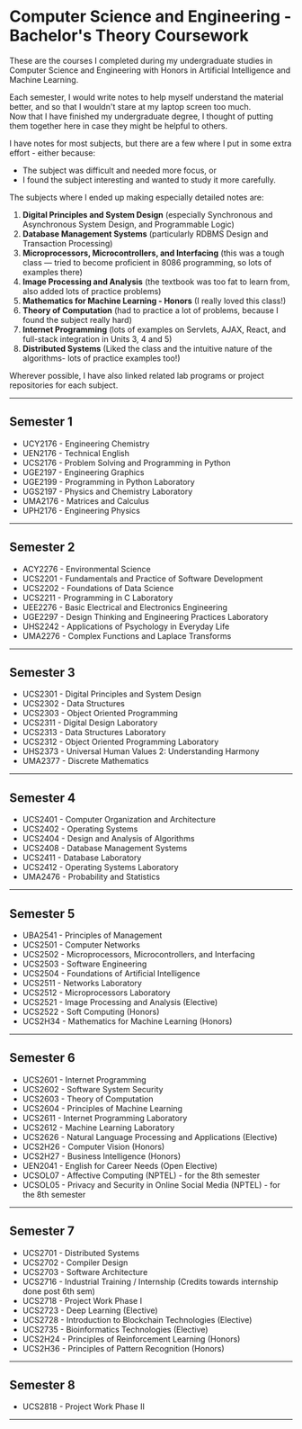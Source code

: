 # Computer Science and Engineering - Bachelor's Theory Coursework

These are the courses I completed during my undergraduate studies in Computer Science and Engineering with Honors in Artificial Intelligence and Machine Learning. 

Each semester, I would write notes to help myself understand the material better, and so that I wouldn't stare at my laptop screen too much.  
Now that I have finished my undergraduate degree, I thought of putting them together here in case they might be helpful to others.  

I have notes for most subjects, but there are a few where I put in some extra effort - either because:  
- The subject was difficult and needed more focus, or  
- I found the subject interesting and wanted to study it more carefully.

The subjects where I ended up making especially detailed notes are:

1. **Digital Principles and System Design** (especially Synchronous and Asynchronous System Design, and Programmable Logic)
2. **Database Management Systems** (particularly RDBMS Design and Transaction Processing)
3. **Microprocessors, Microcontrollers, and Interfacing** (this was a tough class — tried to become proficient in 8086 programming, so lots of examples there)
4. **Image Processing and Analysis** (the textbook was too fat to learn from, also added lots of practice problems)
5. **Mathematics for Machine Learning - Honors**  (I really loved this class!)
6. **Theory of Computation** (had to practice a lot of problems, because I found the subject really hard)
7. **Internet Programming** (lots of examples on Servlets, AJAX, React, and full-stack integration in Units 3, 4 and 5)
8. **Distributed Systems** (Liked the class and the intuitive nature of the algorithms- lots of practice examples too!)

Wherever possible, I have also linked related lab programs or project repositories for each subject.

---


## Semester 1

- UCY2176 - Engineering Chemistry  
- UEN2176 - Technical English  
- UCS2176 - Problem Solving and Programming in Python  
- UGE2197 - Engineering Graphics  
- UGE2199 - Programming in Python Laboratory  
- UGS2197 - Physics and Chemistry Laboratory  
- UMA2176 - Matrices and Calculus  
- UPH2176 - Engineering Physics  

---

## Semester 2

- ACY2276 - Environmental Science  
- UCS2201 - Fundamentals and Practice of Software Development  
- UCS2202 - Foundations of Data Science  
- UCS2211 - Programming in C Laboratory  
- UEE2276 - Basic Electrical and Electronics Engineering  
- UGE2297 - Design Thinking and Engineering Practices Laboratory  
- UHS2242 - Applications of Psychology in Everyday Life  
- UMA2276 - Complex Functions and Laplace Transforms  

---

## Semester 3

- UCS2301 - Digital Principles and System Design  
- UCS2302 - Data Structures  
- UCS2303 - Object Oriented Programming  
- UCS2311 - Digital Design Laboratory  
- UCS2313 - Data Structures Laboratory  
- UCS2312 - Object Oriented Programming Laboratory  
- UHS2373 - Universal Human Values 2: Understanding Harmony  
- UMA2377 - Discrete Mathematics  

---

## Semester 4

- UCS2401 - Computer Organization and Architecture  
- UCS2402 - Operating Systems  
- UCS2404 - Design and Analysis of Algorithms  
- UCS2408 - Database Management Systems  
- UCS2411 - Database Laboratory  
- UCS2412 - Operating Systems Laboratory  
- UMA2476 - Probability and Statistics  

---

## Semester 5

- UBA2541 - Principles of Management  
- UCS2501 - Computer Networks  
- UCS2502 - Microprocessors, Microcontrollers, and Interfacing  
- UCS2503 - Software Engineering  
- UCS2504 - Foundations of Artificial Intelligence  
- UCS2511 - Networks Laboratory  
- UCS2512 - Microprocessors Laboratory  
- UCS2521 - Image Processing and Analysis (Elective)
- UCS2522 - Soft Computing  (Honors)
- UCS2H34 - Mathematics for Machine Learning  (Honors)

---

## Semester 6

- UCS2601 - Internet Programming  
- UCS2602 - Software System Security  
- UCS2603 - Theory of Computation  
- UCS2604 - Principles of Machine Learning  
- UCS2611 - Internet Programming Laboratory  
- UCS2612 - Machine Learning Laboratory  
- UCS2626 - Natural Language Processing and Applications  (Elective)
- UCS2H26 - Computer Vision  (Honors)
- UCS2H27 - Business Intelligence  (Honors)
- UEN2041 - English for Career Needs  (Open Elective)
- UCSOL07 - Affective Computing (NPTEL) - for the 8th semester
- UCSOL05 - Privacy and Security in Online Social Media (NPTEL) - for the 8th semester
  

---

## Semester 7

- UCS2701 - Distributed Systems  
- UCS2702 - Compiler Design  
- UCS2703 - Software Architecture  
- UCS2716 - Industrial Training / Internship  (Credits towards internship done post 6th sem)
- UCS2718 - Project Work Phase I  
- UCS2723 - Deep Learning  (Elective)
- UCS2728 - Introduction to Blockchain Technologies  (Elective)
- UCS2735 - Bioinformatics Technologies  (Elective)
- UCS2H24 - Principles of Reinforcement Learning  (Honors)
- UCS2H36 - Principles of Pattern Recognition  (Honors)


---

## Semester 8

- UCS2818 - Project Work Phase II  

---
